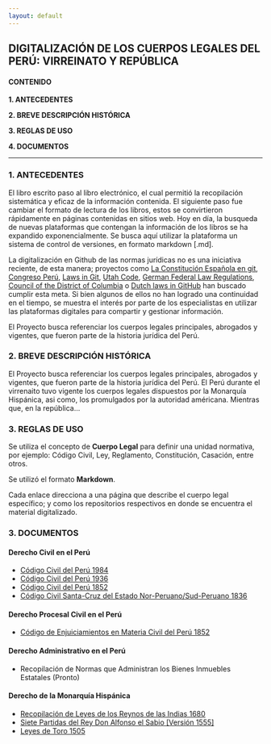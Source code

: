 ```yaml
---
layout: default
---
```

## DIGITALIZACIÓN DE LOS CUERPOS LEGALES DEL PERÚ: VIRREINATO Y REPÚBLICA

#### CONTENIDO
**1. ANTECEDENTES**

**2. BREVE DESCRIPCIÓN HISTÓRICA**

**3. REGLAS DE USO**

**4. DOCUMENTOS**

---

### 1. ANTECEDENTES
El libro escrito paso al libro electrónico, el cual permitió la recopilación sistemática y eficaz de la información contenida. El siguiente paso fue cambiar el formato de lectura de los libros, estos se convirtieron rápidamente en páginas contenidas en sitios web. Hoy en día, la busqueda de nuevas plataformas que contengan la información de los libros se ha expandido exponencialmente. Se busca aquí utilizar la plataforma un sistema de control de versiones, en formato markdown [.md]. 

La digitalización en Github de las normas jurídicas no es una iniciativa reciente, de esta manera; proyectos como [La Constitución Española en git](https://github.com/hpalacio/leyes), [Congreso Perú](https://github.com/jeqo/peru-congreso), [Laws in Git](https://leibniz-internship-report.herokuapp.com/nl_linked_legal_data/laws_in_git), [Utah Code](https://github.com/divegeek/utahcode), [German Federal Law Regulations](https://github.com/bundestag/gesetze), [Council of the District of Columbia](https://github.com/DCCouncil) o [Dutch laws in GitHub](https://github.com/statengeneraal/laws-markdown) han buscado cumplir esta meta. Si bien algunos de ellos no han logrado una continuidad en el tiempo, se muestra el interés por parte de los especialistas en utilizar las plataformas digitales para compartir y gestionar información. 

El Proyecto busca referenciar los cuerpos legales principales, abrogados y vigentes, que fueron parte de la historia jurídica del Perú. 

### 2. BREVE DESCRIPCIÓN HISTÓRICA
El Proyecto busca referenciar los cuerpos legales principales, abrogados y vigentes, que fueron parte de la historia jurídica del Perú. El Perú durante el virrenaito tuvo vigente los cuerpos legales dispuestos por la Monarquía Hispánica, asi como, los promulgados por la autoridad américana. Mientras que, en la república...

### 3. REGLAS DE USO
Se utiliza el concepto de **Cuerpo Legal** para definir una unidad normativa, por ejemplo: Código Civil, Ley, Reglamento, Constitución, Casación, entre otros. 
 

Se utilizó el formato **Markdown**. 

Cada enlace direcciona a una página que describe el cuerpo legal específico; y como los repositorios respectivos en donde se encuentra el material digitalizado.


### 3. DOCUMENTOS

#### Derecho Civil en el Perú
- [Código Civil del Perú 1984](paginas/cc1984.md)
- [Código Civil del Perú 1936](paginas/cc1936.md)
- [Código Civil del Perú 1852](paginas/cc1852.md)
- [Código Civil Santa-Cruz del Estado Nor-Peruano/Sud-Peruano 1836](paginas/cc1836.md)

#### Derecho Procesal Civil en el Perú
- [Código de Enjuiciamientos en Materia Civil del Perú 1852](paginas/cpcivil1852.md)

#### Derecho Administrativo en el Perú
- Recopilación de Normas que Administran los Bienes Inmuebles Estatales (Pronto)

#### Derecho de la Monarquía Hispánica
- [Recopilación de Leyes de los Reynos de las Indias 1680](paginas/recopilacion1680)
- [Siete Partidas del Rey Don Alfonso el Sabio [Versión 1555] ](paginas/sietepartidas)
- [Leyes de Toro 1505](paginas/leyestoro)


[^1]: Revoredo de DeBakey, D. (1985). *Código civil. Antecedentes legislativos, comparación con el Código de 1936*. T.1, parte I. Artes Gráficas de la Industria Avanzada.
[^2]: Revoredo de DeBakey, D. (1985). *Código civil. Antecedentes legislativos, comparación con el Código de 1936*. T.2, parte I. Artes Gráficas de la Industria Avanzada.
[^3]: Revoredo de DeBakey, D. (1985). *Código civil. Concordancias, indices comparativos*. T.3, parte II. Artes Gráficas de la Industria Avanzada.
[^4]: Revoredo de DeBakey, D. (1985). *Código civil. Exposición de motivos y comentarios: Título preliminar, derecho de las personas, acto jurídico derecho de familia*. T.4, parte III. Artes Gráficas de la Industria Avanzada.
[^5]: Revoredo de DeBakey, D. (1985). *Código civil. Exposición de motivos y comentarios: Derecho de sucesiones, derechos reales y las obligaciones*. T.5, parte III. Artes Gráficas de la Industria Avanzada.
[^6]: Revoredo de DeBakey, D. (1985). *Código civil. Exposición de motivos y comentarios: Fuentes de las obligaciones, prescripción y caducidad, registros públicos, internacional privado y título final*. T.6. Artes Gráficas de la Industria Avanzada.
[^7]: Varsi, E. (2021). *Código civil: Edición cronológica con notas de actualización*. Instituto Pacífico. [Enlace](https://repositorio.ulima.edu.pe/bitstream/handle/20.500.12724/14033/Varsi_Codigo_civil_anotado.pdf)

